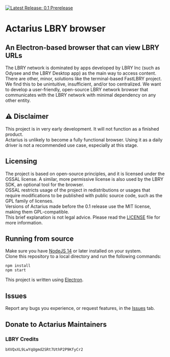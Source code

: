 [![Latest Release: 0.1 Prerelease](https://i.postimg.cc/ncSwGRjj/latest-release-0-1-prerelease-1.png)](https://github.com/Shroom2020/actarius/releases)
# Actarius LBRY browser 
## An Electron-based browser that can view LBRY URLs
The LBRY network is dominated by apps developed by LBRY Inc (such as Odysee and the LBRY Desktop app) as the main way to access content. 
There are other, minor, solutions like the terminal-based FastLBRY project. We find this to be unintuitive, insufficient, and/or too centralized.
We want to develop a user-friendly, open-source LBRY network browser that communicates with the LBRY network with minimal dependency on any other entity.

## ⚠️ Disclaimer 
This project is in very early development. It will not function as a finished product.  
Actarius is unlikely to become a fully functional browser. Using it as a daily driver is not a recommended use case, especially at this stage.

## Licensing
The project is based on open-source principles, and it is licensed under the OSSAL license. A similar, more permissive license is also used by the LBRY SDK, an optional tool for the browser.  
OSSAL restricts usage of the project in redistributions or usages that require modifications to be published with public source code, such as the GPL family of licenses.  
Versions of Actarius made before the 0.1 release use the MIT license, making them GPL-compatible.  
This brief explanation is not legal advice. Please read the [LICENSE](/LICENSE) file for more information.

## Running from source
Make sure you have [NodeJS 14](https://nodejs.org/) or later installed on your system.  
Clone this repository to a local directory and run the following commands:
```
npm install
npm start
```

This project is written using [Electron](https://github.com/electron/electron).
## Issues
Report any bugs you experience, or request features, in the [Issues](https://github.com/Shroom2020/actarius-lbry-browser/issues) tab.

## Donate to Actarius Maintainers
### LBRY Credits
```
bXVQxXL9LwYqUgmd2SRt7UthP2P9KfyCr2
```
